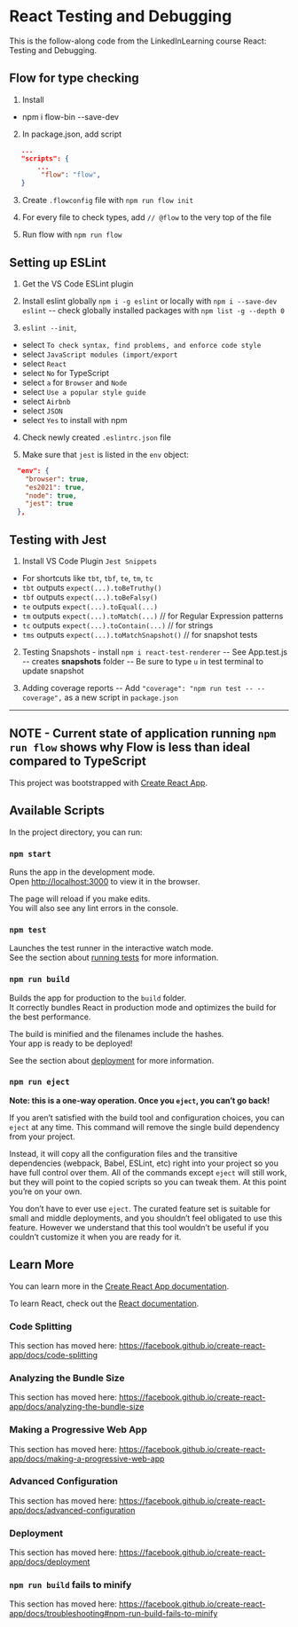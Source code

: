 # React Testing and Debugging

This is the follow-along code from the LinkedInLearning course React: Testing and Debugging.

## Flow for type checking

1. Install

- npm i flow-bin --save-dev

2. In package.json, add script

```json
   ...
   "scripts": {
       ...
        "flow": "flow",
   }
```

3. Create `.flowconfig` file with `npm run flow init`

4. For every file to check types, add `// @flow` to the very top of the file

5. Run flow with `npm run flow`

## Setting up ESLint

1. Get the VS Code ESLint plugin

2. Install eslint globally `npm i -g eslint` or locally with `npm i --save-dev eslint`
   -- check globally installed packages with `npm list -g --depth 0`

3. `eslint --init`,

- select `To check syntax, find problems, and enforce code style`
- select `JavaScript modules (import/export`
- select `React`
- select `No` for TypeScript
- select `a` for `Browser` and `Node`
- select `Use a popular style guide`
- select `Airbnb`
- select `JSON`
- select `Yes` to install with npm

4. Check newly created `.eslintrc.json` file

5. Make sure that `jest` is listed in the `env` object:

```json
  "env": {
    "browser": true,
    "es2021": true,
    "node": true,
    "jest": true
  },
```

## Testing with Jest

1. Install VS Code Plugin `Jest Snippets`

- For shortcuts like `tbt`, `tbf`, `te`, `tm`, `tc`
- `tbt` outputs `expect(...).toBeTruthy()`
- `tbf` outputs `expect(...).toBeFalsy()`
- `te` outputs `expect(...).toEqual(...)`
- `tm` outputs `expect(...).toMatch(...)` // for Regular Expression patterns
- `tc` outputs `expect(...).toContain(...)` // for strings
- `tms` outputs `expect(...).toMatchSnapshot()` // for snapshot tests

2. Testing Snapshots - install `npm i react-test-renderer`
   -- See App.test.js
   -- creates **snapshots** folder
   -- Be sure to type `u` in test terminal to update snapshot

3. Adding coverage reports
   -- Add `"coverage": "npm run test -- --coverage",` as a new script in `package.json`

---

## NOTE - Current state of application running `npm run flow` shows why Flow is less than ideal compared to TypeScript

This project was bootstrapped with [Create React App](https://github.com/facebook/create-react-app).

## Available Scripts

In the project directory, you can run:

### `npm start`

Runs the app in the development mode.<br />
Open [http://localhost:3000](http://localhost:3000) to view it in the browser.

The page will reload if you make edits.<br />
You will also see any lint errors in the console.

### `npm test`

Launches the test runner in the interactive watch mode.<br />
See the section about [running tests](https://facebook.github.io/create-react-app/docs/running-tests) for more information.

### `npm run build`

Builds the app for production to the `build` folder.<br />
It correctly bundles React in production mode and optimizes the build for the best performance.

The build is minified and the filenames include the hashes.<br />
Your app is ready to be deployed!

See the section about [deployment](https://facebook.github.io/create-react-app/docs/deployment) for more information.

### `npm run eject`

**Note: this is a one-way operation. Once you `eject`, you can’t go back!**

If you aren’t satisfied with the build tool and configuration choices, you can `eject` at any time. This command will remove the single build dependency from your project.

Instead, it will copy all the configuration files and the transitive dependencies (webpack, Babel, ESLint, etc) right into your project so you have full control over them. All of the commands except `eject` will still work, but they will point to the copied scripts so you can tweak them. At this point you’re on your own.

You don’t have to ever use `eject`. The curated feature set is suitable for small and middle deployments, and you shouldn’t feel obligated to use this feature. However we understand that this tool wouldn’t be useful if you couldn’t customize it when you are ready for it.

## Learn More

You can learn more in the [Create React App documentation](https://facebook.github.io/create-react-app/docs/getting-started).

To learn React, check out the [React documentation](https://reactjs.org/).

### Code Splitting

This section has moved here: https://facebook.github.io/create-react-app/docs/code-splitting

### Analyzing the Bundle Size

This section has moved here: https://facebook.github.io/create-react-app/docs/analyzing-the-bundle-size

### Making a Progressive Web App

This section has moved here: https://facebook.github.io/create-react-app/docs/making-a-progressive-web-app

### Advanced Configuration

This section has moved here: https://facebook.github.io/create-react-app/docs/advanced-configuration

### Deployment

This section has moved here: https://facebook.github.io/create-react-app/docs/deployment

### `npm run build` fails to minify

This section has moved here: https://facebook.github.io/create-react-app/docs/troubleshooting#npm-run-build-fails-to-minify
